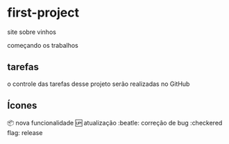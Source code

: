 # first-project
site sobre vinhos

começando os trabalhos

## tarefas
o controle das tarefas desse projeto serão realizadas no GitHub

## Ícones
:package: nova funcionalidade
:up: atualização
:beatle: correção de bug
:checkered flag: release